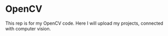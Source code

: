 # OpenCV
This rep is for my OpenCV code. Here I will upload my projects, connected with computer vision.
